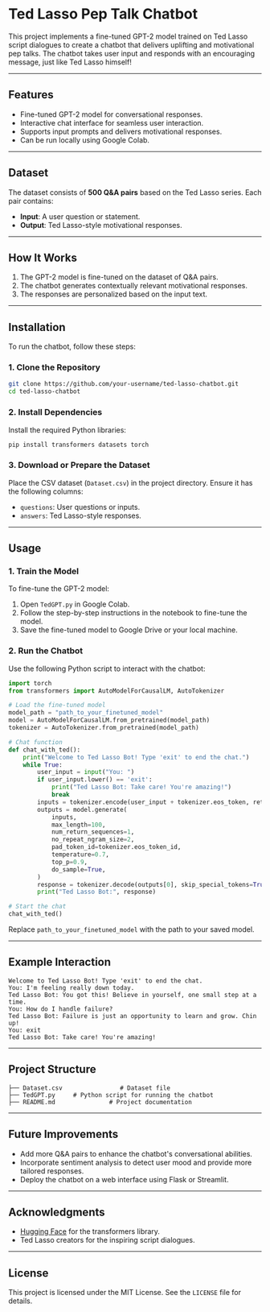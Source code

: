 # Ted Lasso Pep Talk Chatbot

This project implements a fine-tuned GPT-2 model trained on Ted Lasso script dialogues to create a chatbot that delivers uplifting and motivational pep talks. The chatbot takes user input and responds with an encouraging message, just like Ted Lasso himself!

---

## Features
- Fine-tuned GPT-2 model for conversational responses.
- Interactive chat interface for seamless user interaction.
- Supports input prompts and delivers motivational responses.
- Can be run locally using Google Colab.

---

## Dataset
The dataset consists of **500 Q&A pairs** based on the Ted Lasso series. Each pair contains:
- **Input**: A user question or statement.
- **Output**: Ted Lasso-style motivational responses.

---

## How It Works
1. The GPT-2 model is fine-tuned on the dataset of Q&A pairs.
2. The chatbot generates contextually relevant motivational responses.
3. The responses are personalized based on the input text.

---

## Installation
To run the chatbot, follow these steps:

### 1. Clone the Repository
```bash
git clone https://github.com/your-username/ted-lasso-chatbot.git
cd ted-lasso-chatbot
```

### 2. Install Dependencies
Install the required Python libraries:
```bash
pip install transformers datasets torch
```

### 3. Download or Prepare the Dataset
Place the CSV dataset (`Dataset.csv`) in the project directory. Ensure it has the following columns:
- `questions`: User questions or inputs.
- `answers`: Ted Lasso-style responses.

---

## Usage

### 1. Train the Model
To fine-tune the GPT-2 model:
1. Open `TedGPT.py` in Google Colab.
2. Follow the step-by-step instructions in the notebook to fine-tune the model.
3. Save the fine-tuned model to Google Drive or your local machine.

### 2. Run the Chatbot
Use the following Python script to interact with the chatbot:

```python
import torch
from transformers import AutoModelForCausalLM, AutoTokenizer

# Load the fine-tuned model
model_path = "path_to_your_finetuned_model"
model = AutoModelForCausalLM.from_pretrained(model_path)
tokenizer = AutoTokenizer.from_pretrained(model_path)

# Chat function
def chat_with_ted():
    print("Welcome to Ted Lasso Bot! Type 'exit' to end the chat.")
    while True:
        user_input = input("You: ")
        if user_input.lower() == 'exit':
            print("Ted Lasso Bot: Take care! You're amazing!")
            break
        inputs = tokenizer.encode(user_input + tokenizer.eos_token, return_tensors='pt')
        outputs = model.generate(
            inputs,
            max_length=100,
            num_return_sequences=1,
            no_repeat_ngram_size=2,
            pad_token_id=tokenizer.eos_token_id,
            temperature=0.7,
            top_p=0.9,
            do_sample=True,
        )
        response = tokenizer.decode(outputs[0], skip_special_tokens=True)
        print("Ted Lasso Bot:", response)

# Start the chat
chat_with_ted()
```
Replace `path_to_your_finetuned_model` with the path to your saved model.

---

## Example Interaction
```
Welcome to Ted Lasso Bot! Type 'exit' to end the chat.
You: I'm feeling really down today.
Ted Lasso Bot: You got this! Believe in yourself, one small step at a time.
You: How do I handle failure?
Ted Lasso Bot: Failure is just an opportunity to learn and grow. Chin up!
You: exit
Ted Lasso Bot: Take care! You're amazing!
```

---

## Project Structure
```
├── Dataset.csv                # Dataset file
├── TedGPT.py     # Python script for running the chatbot
├── README.md               # Project documentation
```

---

## Future Improvements
- Add more Q&A pairs to enhance the chatbot's conversational abilities.
- Incorporate sentiment analysis to detect user mood and provide more tailored responses.
- Deploy the chatbot on a web interface using Flask or Streamlit.

---

## Acknowledgments
- [Hugging Face](https://huggingface.co/) for the transformers library.
- Ted Lasso creators for the inspiring script dialogues.

---

## License
This project is licensed under the MIT License. See the `LICENSE` file for details.
